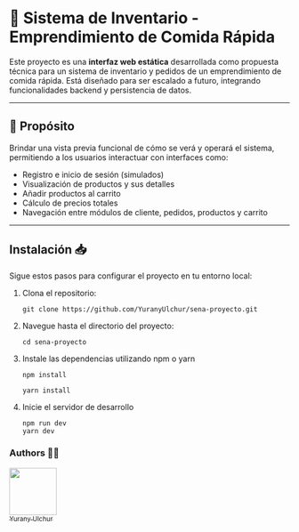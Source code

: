 # 🍔 Sistema de Inventario - Emprendimiento de Comida Rápida

Este proyecto es una **interfaz web estática** desarrollada como propuesta técnica para un sistema de inventario y pedidos de un emprendimiento de comida rápida. Está diseñado para ser escalado a futuro, integrando funcionalidades backend y persistencia de datos.


---

## 🎯 Propósito

Brindar una vista previa funcional de cómo se verá y operará el sistema, permitiendo a los usuarios interactuar con interfaces como:

- Registro e inicio de sesión (simulados)
- Visualización de productos y sus detalles
- Añadir productos al carrito
- Cálculo de precios totales
- Navegación entre módulos de cliente, pedidos, productos y carrito
---


## Instalación 📥

Sigue estos pasos para configurar el proyecto en tu entorno local:

1. Clona el repositorio:

	   git clone https://github.com/YuranyUlchur/sena-proyecto.git

2. Navegue hasta el directorio del proyecto:

	   cd sena-proyecto

3. Instale las dependencias utilizando npm o yarn

	   npm install

	   yarn install

4. Inicie el servidor de desarrollo

	   npm run dev
	   yarn dev


### Authors ✍🏻
 [<img src="https://avatars.githubusercontent.com/u/111533983?v=4" width=85><br><sub>  Yurany Ulchur  </sub>](https://github.com/YuranyUlchur)
